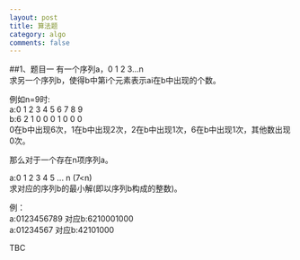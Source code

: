 ```yaml
---
layout: post
title: 算法题
category: algo
comments: false
--- 
```

##1、题目一
有一个序列a，0 1 2 3...n  
求另一个序列b，使得b中第i个元素表示ai在b中出现的个数。

例如n=9时:  
a:0 1 2 3 4 5 6 7 8 9  
b:6 2 1 0 0 0 1 0 0 0  
0在b中出现6次，1在b中出现2次，2在b中出现1次，6在b中出现1次，其他数出现0次。

那么对于一个存在n项序列a。

a:0 1 2 3 4 5 ... n    (7<n)  
求对应的序列b的最小解(即以序列b构成的整数)。

例：  
a:0123456789  对应b:6210001000  
a:01234567      对应b:42101000

TBC